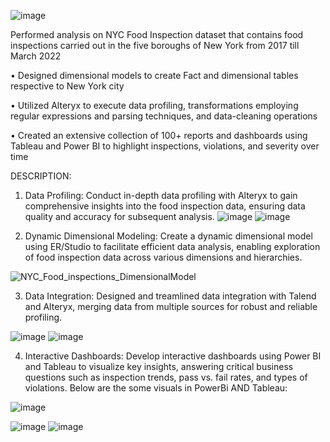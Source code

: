 ![image](https://github.com/simran2097/NYC_Food_Inspection_DataAnalysis/assets/47267975/df488ddd-4e6b-4351-9d0c-0f0c722b5cac)


Performed analysis on NYC Food Inspection dataset that contains food inspections carried out in the five boroughs of New York from 2017 till March 2022

• Designed dimensional models to create Fact and dimensional tables respective to New York city

• Utilized Alteryx to execute data profiling, transformations employing regular expressions and parsing techniques, and data-cleaning operations

• Created an extensive collection of 100+ reports and dashboards using Tableau and Power BI to highlight inspections, violations, and severity over time

DESCRIPTION:
1. Data Profiling:
Conduct in-depth data profiling with Alteryx to gain comprehensive insights into the food inspection data, ensuring data quality and accuracy for subsequent analysis.
![image](https://github.com/simran2097/NYC_Food_Inspection_DataAnalysis/assets/47267975/88c8bbab-6bb1-423f-afe6-ae6918c8f9da)
![image](https://github.com/simran2097/NYC_Food_Inspection_DataAnalysis/assets/47267975/7b7d1df8-b40f-461f-b5c9-ea5b24e94b77)

2. Dynamic Dimensional Modeling:
Create a dynamic dimensional model using ER/Studio to facilitate efficient data analysis, enabling exploration of food inspection data across various dimensions and hierarchies.

![NYC_Food_inspections_DimensionalModel](https://github.com/simran2097/NYC_Food_Inspection_DataAnalysis/assets/47267975/60314561-367b-4af1-94c6-2543a23f9abe)

3. Data Integration:
Designed and treamlined data integration with Talend and Alteryx, merging data from multiple sources for robust and reliable profiling.

![image](https://github.com/simran2097/NYC_Food_Inspection_DataAnalysis/assets/47267975/66fc6b28-12c4-44d2-b98d-9fb2f49314f9)
![image](https://github.com/simran2097/NYC_Food_Inspection_DataAnalysis/assets/47267975/d5be097e-b0e8-489d-969a-df58c19355dc)

4. Interactive Dashboards:
Develop interactive dashboards using Power BI and Tableau to visualize key insights, answering critical business questions such as inspection trends, pass vs. fail rates, and types of violations.
Below are the some visuals in PowerBi AND Tableau:

![image](https://github.com/simran2097/NYC_Food_Inspection_DataAnalysis/assets/47267975/cbf6e231-22ee-4796-9bf7-60debeeaeab5)

![image](https://github.com/simran2097/NYC_Food_Inspection_DataAnalysis/assets/47267975/64c16d53-c0a6-4abf-b9d1-eb4a4787bc81)
![image](https://github.com/simran2097/NYC_Food_Inspection_DataAnalysis/assets/47267975/ea3f6d2f-3d45-4ecf-bbc7-b312f2ea6ef2)







